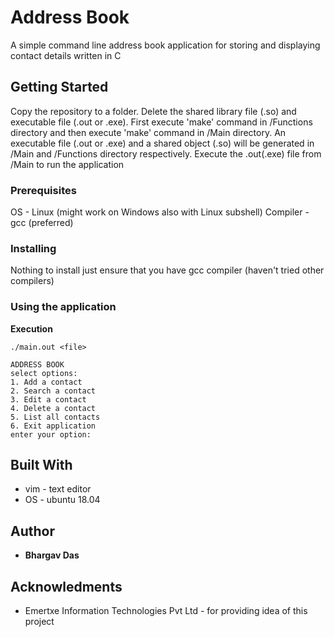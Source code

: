 Address Book 
===========

A simple command line address book application for storing and displaying contact details written in C

## Getting Started 

Copy the repository to a folder. Delete the shared library file (.so) and executable file (.out or .exe). First execute 'make' command in /Functions directory and then execute 'make' command in /Main directory. An executable  file (.out or .exe) and a shared object (.so) will be generated in /Main and /Functions directory respectively. Execute the .out(.exe) file from /Main to run the application

### Prerequisites

OS       - Linux (might work on Windows also with Linux subshell)
Compiler - gcc (preferred)

### Installing

Nothing to install just ensure that you have gcc compiler (haven't tried other compilers) 

### Using the application

**Execution**
```
./main.out <file>
```

```
ADDRESS BOOK
select options:
1. Add a contact
2. Search a contact
3. Edit a contact
4. Delete a contact
5. List all contacts
6. Exit application
enter your option:
```

## Built With

* vim - text editor
* OS  - ubuntu 18.04

## Author

* **Bhargav Das**

## Acknowledments

* Emertxe Information Technologies Pvt Ltd - for providing idea of this project
